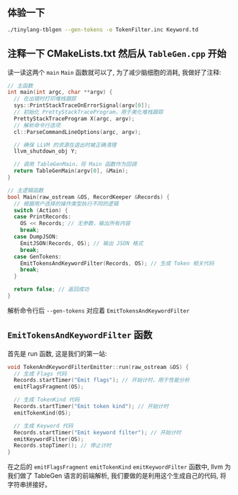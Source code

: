 ## 体验一下
```bash
./tinylang-tblgen --gen-tokens -o TokenFilter.inc Keyword.td 
```

## 注释一下 CMakeLists.txt 然后从 `TableGen.cpp` 开始
读一读这两个 `main` `Main` 函数就可以了, 为了减少脑细胞的消耗, 我做好了注释:
```cpp
// 主函数
int main(int argc, char **argv) {
  // 在出错时打印堆栈跟踪
  sys::PrintStackTraceOnErrorSignal(argv[0]);
  // 初始化 PrettyStackTraceProgram，用于美化堆栈跟踪
  PrettyStackTraceProgram X(argc, argv);
  // 解析命令行选项
  cl::ParseCommandLineOptions(argc, argv);

  // 确保 LLVM 的资源在退出时被正确清理
  llvm_shutdown_obj Y;

  // 调用 TableGenMain，将 Main 函数作为回调
  return TableGenMain(argv[0], &Main);
}
```
```cpp
// 主逻辑函数
bool Main(raw_ostream &OS, RecordKeeper &Records) {
  // 根据用户选择的操作类型执行不同的逻辑
  switch (Action) {
  case PrintRecords:
    OS << Records; // 无参数，输出所有内容
    break;
  case DumpJSON:
    EmitJSON(Records, OS); // 输出 JSON 格式
    break;
  case GenTokens:
    EmitTokensAndKeywordFilter(Records, OS); // 生成 Token 相关代码
    break;
  }

  return false; // 返回成功
}
```
解析命令行后 `--gen-tokens` 对应着 `EmitTokensAndKeywordFilter`
## `EmitTokensAndKeywordFilter` 函数
首先是 run 函数, 这是我们的第一站:
```cpp
void TokenAndKeywordFilterEmitter::run(raw_ostream &OS) {
  // 生成 Flags 代码
  Records.startTimer("Emit flags"); // 开始计时，用于性能分析
  emitFlagsFragment(OS);

  // 生成 TokenKind 代码
  Records.startTimer("Emit token kind"); // 开始计时
  emitTokenKind(OS);

  // 生成 Keyword 代码
  Records.startTimer("Emit keyword filter"); // 开始计时
  emitKeywordFilter(OS);
  Records.stopTimer(); // 停止计时
}
```
在之后的 `emitFlagsFragment` `emitTokenKind` `emitKeywordFilter` 函数中, llvm 为我们做了 TableGen 语言的前端解析, 我们要做的是利用这个生成自己的代码, 将字符串拼接好。
